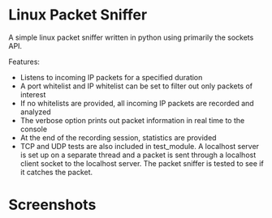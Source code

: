 # Linux Packet Sniffer
A simple linux packet sniffer written in python using primarily the sockets API.

Features:
* Listens to incoming IP packets for a specified duration
* A port whitelist and IP whitelist can be set to filter out only packets of interest
* If no whitelists are provided, all incoming IP packets are recorded and analyzed
* The verbose option prints out packet information in real time to the console
* At the end of the recording session, statistics are provided
* TCP and UDP tests are also included in test_module. A localhost server is set up on a separate thread and a packet is sent through a localhost client socket to the localhost server. The packet sniffer is tested to see if it catches the packet.

# Screenshots
